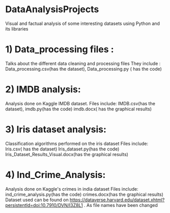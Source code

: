 # DataAnalysisProjects
Visual and factual analysis of some interesting datasets using Python and its libraries

# 1) Data_processing files : 
Talks about the different data cleaning and processing files
They include : Data_processing.csv(has the dataset), Data_processing.py ( has the code)

# 2) IMDB analysis: 
Analysis done on Kaggle IMDB dataset.
Files include: IMDB.csv(has the dataset),
imdb.py(has the code)
imdb.docx( has the graphical results)

# 3) Iris dataset analysis: 
Classification algorithms performed on the iris dataset
Files include:
Iris.csv( has the dataset)
Iris_dataset.py(has the code)
Iris_Dataset_Results_Visual.docx(has the graphical results)

# 4) Ind_Crime_Analysis:
Analysis done on Kaggle's crimes in india dataset
Files include:
ind_crime_analysis.py(has the code)
crimes.docx(has the graphical results)
Dataset used can be found on   https://dataverse.harvard.edu/dataset.xhtml?persistentId=doi:10.7910/DVN/I3Z8L1 . As file names have been changed
